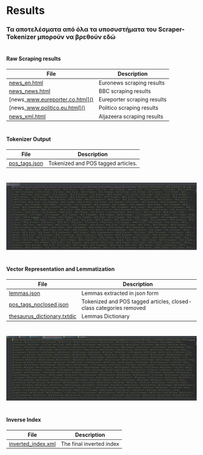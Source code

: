 # Results

### Τα αποτελέσματα από όλα τα υποσυστήματα του Scraper-Tokenizer μπορούν να βρεθούν εδώ

#

#### Raw Scraping results
| File    | Description |
| ----------- | ----------- |
| [news_en.html]()| Euronews scraping results |
| [news_news.html]()| BBC scraping results |
| [news_www.eureporter.co.html]()| Eureporter scraping results |
| [news_www.politico.eu.html]()| Politico scraping results |
| [news_xml.html]() | Aljazeera scraping results|
#
#### Tokenizer Output
| File    | Description |
| ----------- | ----------- |
| [pos_tags.json](https://github.com/evedour/scraper_tintin/blob/main/Scraper/NewsScrape/Results/pos_tags.json)| Tokenized and POS tagged articles. |

#
![](pos_tagged.jpg)
#

#### Vector Representation and Lemmatization
| File    | Description |
| ----------- | ----------- |
| [lemmas.json](https://github.com/evedour/scraper_tintin/blob/main/Scraper/NewsScrape/Results/lemmas.json)| Lemmas extracted in json form |
| [pos_tags_noclosed.json](https://github.com/evedour/scraper_tintin/blob/main/Scraper/NewsScrape/Results/pos_tags_noclosed.json) | Tokenized and POS tagged articles, closed-class categories removed|
| [thesaurus_dictionary.txtdic](https://github.com/evedour/scraper_tintin/blob/main/Scraper/NewsScrape/Results/thesaurus_dictionary.txtdic) | Lemmas Dictionary |

#
![](pos_tagged_noclosed.jpg)
#

#### Inverse Index
| File    | Description |
| ----------- | ----------- |
| [inverted_index.xml](https://github.com/evedour/scraper_tintin/blob/main/Scraper/NewsScrape/Results/inverted_index.xml)| The final inverted index |

